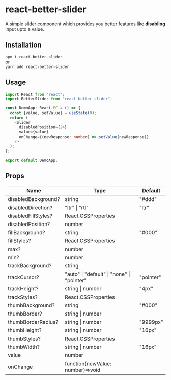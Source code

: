 # react-better-slider

A simple slider component which provides you better features like **disabling** input upto a value.

## Installation

`npm i react-better-slider`  
or  
`yarn add react-better-slider`

## Usage

```typescript
import React from "react";
import BetterSlider from "react-better-slider";

const DemoApp: React.FC = () => {
  const [value, setValue] = useState(0);
  return (
    <Slider
      disabledPosition={24}
      value={value}
      onChange={(newResponse: number) => setValue(newResponse)}
    />
  );
};

export default DemoApp;
```

## Props

| Name                | Type                                       | Default   |
| ------------------- | ------------------------------------------ | --------- |
| disabledBackground? | string                                     | "#ddd"    |
| disabledDirection?  | "ltr" \| "rtl"                             | "ltr"     |
| disabledFillStyles? | React.CSSProperties                        |
| disabledPosition?   | number                                     |
| fillBackground?     | string                                     | "#000"    |
| fillStyles?         | React.CSSProperties                        |
| max?                | number                                     |
| min?                | number                                     |
| trackBackground?    | string                                     |
| trackCursor?        | "auto" \| "default" \| "none" \| "pointer" | "pointer" |
| trackHeight?        | string \| number                           | "4px"     |
| trackStyles?        | React.CSSProperties                        |
| thumbBackground?    | string                                     | "#000"    |
| thumbBorder?        | string \| number                           |
| thumbBorderRadius?  | string \| number                           | "9999px"  |
| thumbHeight?        | string \| number                           | "16px"    |
| thumbStyles?        | React.CSSProperties                        |
| thumbWidth?         | string \| number                           | "16px"    |
| value               | number                                     |
| onChange            | function(newValue: number)=>void           |
